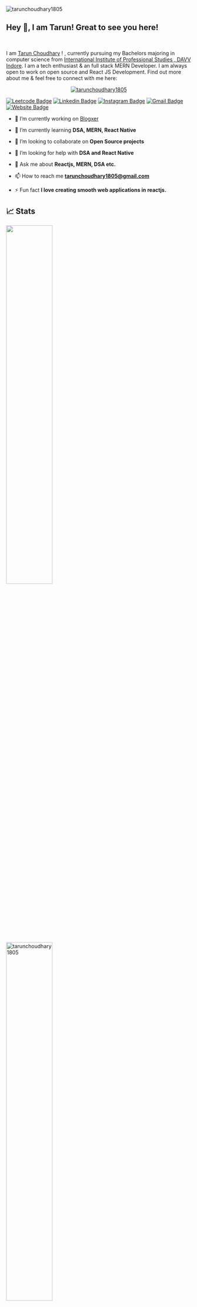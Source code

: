 <p align="left"> <img src="https://komarev.com/ghpvc/?username=tarunchoudhary1805&label=Profile%20views&color=0e75b6&style=flat" alt="tarunchoudhary1805" /> </p>

## Hey 👋, I am Tarun! Great to see you here!

<br>

I am [Tarun Choudhary](https://linkedin.com/in/tarunchoudhary1805) ! , currently pursuing my Bachelors majoring in computer science from [International Institute of Professional Studies , DAVV Indore](http://iips.edu.in/). I am a tech enthusiast & an full stack MERN Developer. I am always open to work on open source and React JS Development. Find out more about me & feel free to connect with me here:

<p align="center"> <a href="https://github.com/ryo-ma/github-profile-trophy"><img src="https://github-profile-trophy.vercel.app/?username=tarunchoudhary1805" alt="tarunchoudhary1805" /></a> </p>

[![Leetcode Badge](https://img.shields.io/badge/-tarunchoudhary1805-orange?style=flat-square&logo=Leetcode&logoColor=white&link=https://www.leetcode.com/Tarunchoudhary1805/)](https://www.leetcode.com/Tarunchoudhary1805/)
[![Linkedin Badge](https://img.shields.io/badge/-tarunchoudhary1805-blue?style=flat-square&logo=Linkedin&logoColor=white&link=https://www.linkedin.com/in/tarunchoudhary1805/)](https://www.linkedin.com/in/tarunchoudhary1805/)
[![Instagram Badge](https://img.shields.io/badge/-_tarun_choudhary__-purple?style=flat-square&logo=instagram&logoColor=white&link=https://instagram.com/_tarun_choudhary__/)](https://www.instagram.com/_tarun_choudhary__/)
[![Gmail Badge](https://img.shields.io/badge/-tarunchoudhary1805@gmail.com-c14438?style=flat-square&logo=Gmail&logoColor=white&link=mailto:tarunchoudhary1805@gmail.com)](mailto:tarunchoudhary1805@gmail.com)
[![Website Badge](https://img.shields.io/badge/-Portfolio-black?style=flat-square&logo=Wordpress&logoColor=white&link=https://tarunchoudhary1805.github.io/portfolio)](https://tarunchoudhary1805.github.io/portfolio)

- 🔭 I’m currently working on [Blogxer](blogxer.onrender.com)

- 🌱 I’m currently learning **DSA, MERN, React Native**

- 👯 I’m looking to collaborate on **Open Source projects**

- 🤝 I’m looking for help with **DSA and React Native**

- 💬 Ask me about **Reactjs, MERN, DSA etc.**

- 📫 How to reach me **tarunchoudhary1805@gmail.com**

- ⚡ Fun fact **I love creating smooth web applications in reactjs.**

## 📈 Stats

<p align="left">

  <img width="50%" src="https://github-readme-stats.vercel.app/api?username=tarunchoudhary1805&show_icons=true&theme=tokyonight" />
 
  <img width="50%"  src="https://github-readme-stats.vercel.app/api/top-langs?username=tarunchoudhary1805&show_icons=true&locale=en&layout=compact" alt="tarunchoudhary1805" />
</p>
 <img width="50%" src="https://github-readme-streak-stats.herokuapp.com/?user=tarunchoudhary1805&theme=tokyonight" />

### Libraries & Framework :

![React](https://img.shields.io/badge/-React-black?style=flat-square&logo=react)
![Bootstrap](https://img.shields.io/badge/-Bootstrap-563D7C?style=flat-square&logo=bootstrap)
![Nodejs](https://img.shields.io/badge/-Nodejs-black?style=flat-square&logo=Node.js)
<a href="#"><img alt="MongoDB" src ="https://img.shields.io/badge/MongoDB-%234ea94b.svg?logo=mongodb&logoColor=white"></a>

### Language :

![Java](https://img.shields.io/badge/-java-E34A86?style=flat-square&logo=java)
![JavaScript](https://img.shields.io/badge/-JavaScript-black?style=flat-square&logo=javascript)
![HTML5](https://img.shields.io/badge/-HTML5-E34F26?style=flat-square&logo=html5&logoColor=white)
![CSS3](https://img.shields.io/badge/-CSS3-1572B6?style=flat-square&logo=css3)

[![Tarun's github activity graph](https://github-readme-activity-graph.cyclic.app/graph?username=tarunchoudhary1805&bg_color=5F3E2B&color=ffffff&line=ffffff&point=d23939&area=true&hide_border=false)](https://github.com/ashutosh00710/github-readme-activity-graph)

<p></p><br/>
